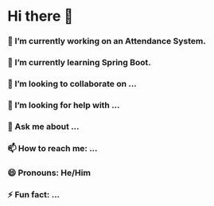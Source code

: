 # Hi there 👋

### 🔭 I’m currently working on an Attendance System.
### 🌱 I’m currently learning Spring Boot.
### 👯 I’m looking to collaborate on ...
### 🤔 I’m looking for help with ...
### 💬 Ask me about ...
### 📫 How to reach me: ...
### 😄 Pronouns: He/Him
### ⚡ Fun fact: ...


<!--

<a href="https://github.com/anuraghazra/convoychat">
  <img height=200 align="center" src="https://github-readme-stats.vercel.app/api/top-langs?username=justoneguy01&layout=compact&langs_count=8&card_width=320&theme=radical" />
</a>
<a href="https://github.com/anuraghazra/github-readme-stats">
  <img height=200 align="center" src="https://github-readme-stats.vercel.app/api?username=justoneguy01&show_icons=true&layout=compact&langs_count=8&card_width=320&theme=radical&rank_icon=github" />
</a>



**justoneguy01/justoneguy01** is a ✨ _special_ ✨ repository because its `README.md` (this file) appears on your GitHub profile.

Here are some ideas to get you started:


-->
